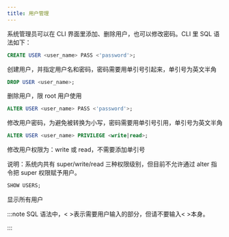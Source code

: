 ```yaml
---
title: 用户管理
---
```


系统管理员可以在 CLI 界面里添加、删除用户，也可以修改密码。CLI 里 SQL 语法如下：

```sql
CREATE USER <user_name> PASS <'password'>;
```

创建用户，并指定用户名和密码，密码需要用单引号引起来，单引号为英文半角

```sql
DROP USER <user_name>;
```

删除用户，限 root 用户使用

```sql
ALTER USER <user_name> PASS <'password'>;
```

修改用户密码，为避免被转换为小写，密码需要用单引号引用，单引号为英文半角

```sql
ALTER USER <user_name> PRIVILEGE <write|read>;
```

修改用户权限为：write 或 read，不需要添加单引号

说明：系统内共有 super/write/read 三种权限级别，但目前不允许通过 alter 指令把 super 权限赋予用户。

```sql
SHOW USERS;
```

显示所有用户

:::note
SQL 语法中，< >表示需要用户输入的部分，但请不要输入< >本身。

:::
